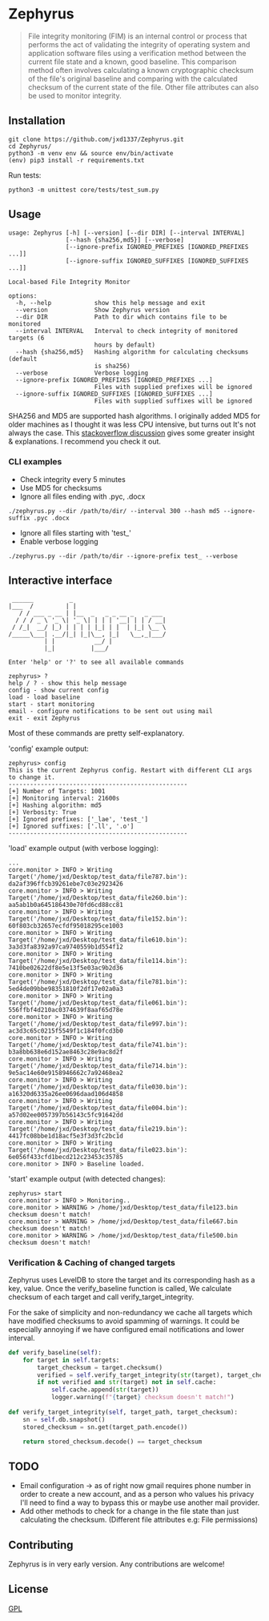 # Zephyrus

> File integrity monitoring (FIM) is an internal control or process that performs the act of validating the integrity of
operating system and application software files using a verification method between the current file state and a known,
good baseline. This comparison method often involves calculating a known cryptographic checksum of the file's original
baseline and comparing with the calculated checksum of the current state of the file. 
Other file attributes can also be used to monitor integrity.

## Installation

```commandline
git clone https://github.com/jxd1337/Zephyrus.git
cd Zephyrus/
python3 -m venv env && source env/bin/activate
(env) pip3 install -r requirements.txt
```

Run tests:

```commandline
python3 -m unittest core/tests/test_sum.py
```

## Usage

```commandline
usage: Zephyrus [-h] [--version] [--dir DIR] [--interval INTERVAL]
                [--hash {sha256,md5}] [--verbose]
                [--ignore-prefix IGNORED_PREFIXES [IGNORED_PREFIXES ...]]
                [--ignore-suffix IGNORED_SUFFIXES [IGNORED_SUFFIXES ...]]

Local-based File Integrity Monitor

options:
  -h, --help            show this help message and exit
  --version             Show Zephyrus version
  --dir DIR             Path to dir which contains file to be monitored
  --interval INTERVAL   Interval to check integrity of monitored targets (6
                        hours by default)
  --hash {sha256,md5}   Hashing algorithm for calculating checksums (default
                        is sha256)
  --verbose             Verbose logging
  --ignore-prefix IGNORED_PREFIXES [IGNORED_PREFIXES ...]
                        Files with supplied prefixes will be ignored
  --ignore-suffix IGNORED_SUFFIXES [IGNORED_SUFFIXES ...]
                        Files with supplied suffixes will be ignored
```

SHA256 and MD5 are supported hash algorithms. I originally added MD5 for older machines as I thought it was less CPU
intensive, but turns out It's not always the case. This [stackoverflow discussion](https://stackoverflow.com/questions/2722943/is-calculating-an-md5-hash-less-cpu-intensive-than-sha-family-functions)
gives some greater insight & explanations.
I recommend you check it out.

### CLI examples

- Check integrity every 5 minutes
- Use MD5 for checksums
- Ignore all files ending with .pyc, .docx

```commandline
./zephyrus.py --dir /path/to/dir/ --interval 300 --hash md5 --ignore-suffix .pyc .docx
```

- Ignore all files starting with 'test_'
- Enable verbose logging

```commandline
./zephyrus.py --dir /path/to/dir --ignore-prefix test_ --verbose
```

## Interactive interface

```commandline
 ______          _                          
|___  /         | |                         
   / / ___ _ __ | |__  _   _ _ __ _   _ ___ 
  / / / _ \ '_ \| '_ \| | | | '__| | | / __|
 / /_|  __/ |_) | | | | |_| | |  | |_| \__ \
/_____\___| .__/|_| |_|\__, |_|   \__,_|___/
          | |           __/ |               
          |_|          |___/                
    
Enter 'help' or '?' to see all available commands

zephyrus> ?
help / ? - show this help message
config - show current config
load - load baseline
start - start monitoring
email - configure notifications to be sent out using mail
exit - exit Zephyrus
```

Most of these commands are pretty self-explanatory.

'config' example output:

```commandline
zephyrus> config
This is the current Zephyrus config. Restart with different CLI args to change it.
--------------------------------------------------
[+] Number of Targets: 1001
[+] Monitoring interval: 21600s
[+] Hashing algorithm: md5
[+] Verbosity: True
[+] Ignored prefixes: ['_lae', 'test_']
[+] Ignored suffixes: ['.ll', '.o']
--------------------------------------------------
```

'load' example output (with verbose logging):

```commandline
...
core.monitor > INFO > Writing Target('/home/jxd/Desktop/test_data/file787.bin'): da2af396ffcb39261ebe7c03e2923426
core.monitor > INFO > Writing Target('/home/jxd/Desktop/test_data/file260.bin'): aa5ab1b0a645186430e70fd6cd88cc81
core.monitor > INFO > Writing Target('/home/jxd/Desktop/test_data/file152.bin'): 60f803cb32657ecfdf95018295ce1003
core.monitor > INFO > Writing Target('/home/jxd/Desktop/test_data/file610.bin'): 3a3d3fa8392a97ca9740559b1d554f12
core.monitor > INFO > Writing Target('/home/jxd/Desktop/test_data/file114.bin'): 7410be02622df8e5e13f5e03ac9b2d36
core.monitor > INFO > Writing Target('/home/jxd/Desktop/test_data/file781.bin'): 5ed4de09bbe98351810f2df17e02a0a3
core.monitor > INFO > Writing Target('/home/jxd/Desktop/test_data/file061.bin'): 556ffbf4d210ac0374639f8aaf65d78e
core.monitor > INFO > Writing Target('/home/jxd/Desktop/test_data/file997.bin'): ac3d3c65c0215f5549f1c184f0fcd3b0
core.monitor > INFO > Writing Target('/home/jxd/Desktop/test_data/file741.bin'): b3a8bb638e6d152ae8463c28e9ac8d2f
core.monitor > INFO > Writing Target('/home/jxd/Desktop/test_data/file714.bin'): 9e5ac14e60e9158946662c7a92468ea2
core.monitor > INFO > Writing Target('/home/jxd/Desktop/test_data/file030.bin'): a16320d6335a26ee0696daad106d4858
core.monitor > INFO > Writing Target('/home/jxd/Desktop/test_data/file004.bin'): a57d02ee0057397b56143c5fc91642dd
core.monitor > INFO > Writing Target('/home/jxd/Desktop/test_data/file219.bin'): 4417fc08bbe1d18acf5e3f3d3fc2bc1d
core.monitor > INFO > Writing Target('/home/jxd/Desktop/test_data/file023.bin'): 6e056f433cfd1becd212c23453c35785
core.monitor > INFO > Baseline loaded.
```

'start' example output (with detected changes):

```commandline
zephyrus> start
core.monitor > INFO > Monitoring..
core.monitor > WARNING > /home/jxd/Desktop/test_data/file123.bin checksum doesn't match!
core.monitor > WARNING > /home/jxd/Desktop/test_data/file667.bin checksum doesn't match!
core.monitor > WARNING > /home/jxd/Desktop/test_data/file500.bin checksum doesn't match!
```

### Verification & Caching of changed targets

Zephyrus uses LevelDB to store the target and its corresponding hash as a key, value.
Once the verify_baseline function is called, We calculate checksum of each target and call verify_target_integrity.

For the sake of simplicity and non-redundancy we cache all targets which have modified checksums to avoid spamming of
warnings. It could be especially annoying if we have configured email notifications and lower interval.

```python
def verify_baseline(self):
    for target in self.targets:
        target_checksum = target.checksum()
        verified = self.verify_target_integrity(str(target), target_checksum)
        if not verified and str(target) not in self.cache:
            self.cache.append(str(target))
            logger.warning(f"{target} checksum doesn't match!")
            
def verify_target_integrity(self, target_path, target_checksum):
    sn = self.db.snapshot()
    stored_checksum = sn.get(target_path.encode())

    return stored_checksum.decode() == target_checksum
```

## TODO

- Email configuration -> as of right now gmail requires phone number in order to create a new account, and as a person
who values his privacy I'll need to find a way to bypass this or maybe use another mail provider.
- Add other methods to check for a change in the file state than just calculating the checksum.
(Different file attributes e.g: File permissions)

## Contributing

Zephyrus is in very early version. Any contributions are welcome!

## License

[GPL](LICENSE)
